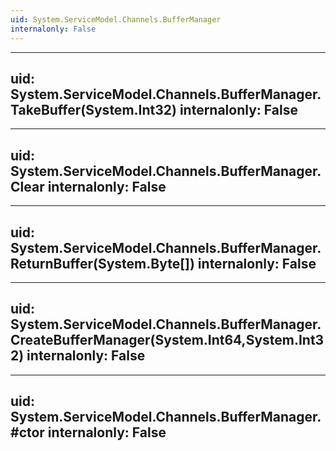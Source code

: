 ```yaml
---
uid: System.ServiceModel.Channels.BufferManager
internalonly: False
---
```


---
uid: System.ServiceModel.Channels.BufferManager.TakeBuffer(System.Int32)
internalonly: False
---

---
uid: System.ServiceModel.Channels.BufferManager.Clear
internalonly: False
---

---
uid: System.ServiceModel.Channels.BufferManager.ReturnBuffer(System.Byte[])
internalonly: False
---

---
uid: System.ServiceModel.Channels.BufferManager.CreateBufferManager(System.Int64,System.Int32)
internalonly: False
---

---
uid: System.ServiceModel.Channels.BufferManager.#ctor
internalonly: False
---

